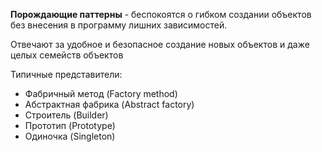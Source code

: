 **Порождающие паттерны** - беспокоятся о гибком создании объектов без внесения в программу лишних зависимостей. 

Отвечают за удобное и безопасное создание новых объектов и даже целых семейств объектов

Типичные представители: 
 - Фабричный метод (Factory method)
 - Абстрактная фабрика (Abstract factory)
 - Строитель (Builder)
 - Прототип (Prototype)
 - Одиночка (Singleton)
